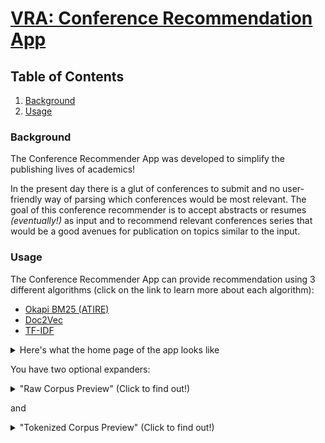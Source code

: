 # [VRA: Conference Recommendation App](https://share.streamlit.io/rachitest/vra_conference_rec_app/main/app/streamlit_app.py)

## Table of Contents
1. [Background](#background)
2. [Usage](#usage)

### Background 
The Conference Recommender App was developed to simplify the publishing lives of academics!

In the present day there is a glut of conferences to submit and no user-friendly way of parsing which conferences would be most relevant. The goal of this conference recommender is to accept abstracts or resumes *(eventually!)* as input and to recommend relevant conferences series that would be a good avenues for publication on topics similar to the input.

### Usage
The Conference Recommender App can provide recommendation using 3 different algorithms (click on the link to learn more about each algorithm):
- [Okapi BM25 (ATIRE)](https://dl.acm.org/doi/10.1145/2682862.2682863)
- [Doc2Vec](https://cs.stanford.edu/~quocle/paragraph_vector.pdf)
- [TF-IDF](https://www.emerald.com/insight/content/doi/10.1108/eb026526/full/html)

<details> 
    <summary> 
    Here's what the home page of the app looks like
    </summary>

<br/><br/>
![Home Page](/readme_assets/home_page.png)
</details>

You have two optional expanders:
<details> 
    <summary> "Raw Corpus Preview" (Click to find out!)
    </summary>

<br/><br/>
The raw corpus preview shows the raw, unedited data that the recommender uses for recommendations, is human readable
<br/><br/>
![Raw Corpus Preview](/readme_assets/raw_corpus.png)
</details> 

and 

<details> 
    <summary> 
        "Tokenized Corpus Preview" (Click to find out!)
    </summary> 

<br/><br/>
The raw corpus preview shows the tokenized "soup" of data that the recommendation algorithms utilized, the soup is not human readable
<br/><br/>
![Raw Corpus Preview](/readme_assets/tokenized_corpus.png)
</details>